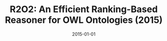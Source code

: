 ---
title: "R2O2: An Efficient Ranking-Based Reasoner for OWL Ontologies (2015)"
collection: publications
permalink: /publication/r2o2_iswc_2015
date: 2015-01-01
venue: 'International Semantic Web Conference (ISWC 2015)'
paperurl: '/files/research/r2o2_iswc_2015.pdf'
link: 'https://link.springer.com/chapter/10.1007/978-3-319-25007-6_19'
citation: '<b>Yong-Bin Kang</b>, Yuan-Fang Li, and Shonali Krishnaswamy, R2O2: an Efficient Ranking-based Reasoner for OWL Ontologies, 14th International Semantic Web Conference (ISWC), Bethlehem, Pennsylvania, USA, October 11-15, 2015'
---